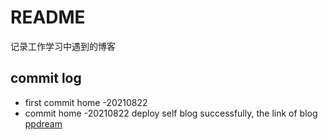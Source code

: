 # README

记录工作学习中遇到的博客





## commit log

- first commit home -20210822
- commit home -20210822 deploy self blog successfully, the link of blog [ppdream](www.ppdream.xyz)


